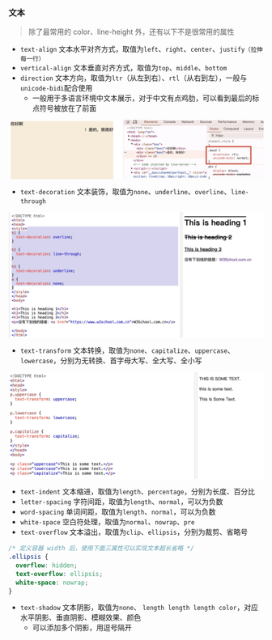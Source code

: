 
### 文本

> 除了最常用的 color、line-height 外，还有以下不是很常用的属性

- `text-align` 文本水平对齐方式，取值为`left`、`right`、`center`、`justify（拉伸每一行）`
- `vertical-align` 文本垂直对齐方式，取值为`top`、`middle`、`bottom`
- `direction` 文本方向，取值为`ltr`（从左到右）、`rtl`（从右到左），一般与`unicode-bidi`配合使用
  - 一般用于多语言环境中文本展示，对于中文有点鸡肋，可以看到最后的标点符号被放在了前面

<img src="../static/a_2_1.jpg" alt="图片描述" width="800" style="display: block; margin: 10px auto;">

- `text-decoration` 文本装饰，取值为`none`、`underline`、`overline`、`line-through`

<img src="../static/a_2_2.jpg" alt="图片描述" width="800" style="display: block; margin: 10px auto;">

- `text-transform` 文本转换，取值为`none`、`capitalize`、`uppercase`、`lowercase`，分别为无转换、首字母大写、全大写、全小写

<img src="../static/a_2_3.jpg" alt="图片描述" width="800" style="display: block; margin: 10px auto;">

- `text-indent` 文本缩进，取值为`length`、`percentage`，分别为长度、百分比
- `letter-spacing` 字符间距，取值为`length`、`normal`，可以为负数
- `word-spacing` 单词间距，取值为`length`、`normal`，可以为负数
- `white-space` 空白符处理，取值为`normal`、`nowrap`、`pre`
- `text-overflow` 文本溢出，取值为`clip`、`ellipsis`，分别为裁剪、省略号
```css
/* 定义容器 width 后，使用下面三属性可以实现文本超长省略 */
.ellipsis {
  overflow: hidden;
  text-overflow: ellipsis;
  white-space: nowrap;
}
```
- `text-shadow` 文本阴影，取值为`none`、 `length length length color`，对应水平阴影、垂直阴影、模糊效果、颜色
  - 可以添加多个阴影，用逗号隔开

